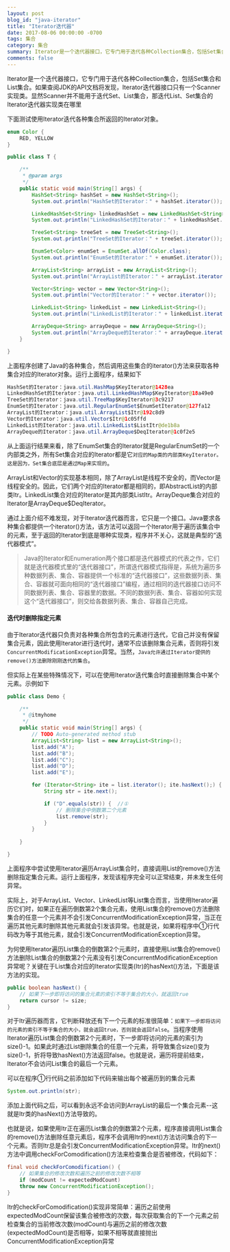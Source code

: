 ```yaml
---
layout: post
blog_id: "java-iterator"
title: "Iterator迭代器"
date: 2017-08-06 00:00:00 -0700
tags: 集合
category: 集合
summary: Iterator是一个迭代器接口，它专门用于迭代各种Collection集合，包括Set集合和List集合
comments: false
---
```


Iterator是一个迭代器接口，它专门用于迭代各种Collection集合，包括Set集合和List集合。如果查阅JDK的API文档将发现，Iterator迭代器接口只有一个Scanner实现类。显然Scanner并不能用于迭代Set、List集合，那迭代List、Set集合的Iterator迭代器实现类在哪里

下面测试使用Iterator迭代各种集合所返回的Iterator对象。

```java
enum Color {
	RED, YELLOW
}

public class T {

	/**
	 * @param args
	 */
	public static void main(String[] args) {
		HashSet<String> hashSet = new HashSet<String>();
		System.out.println("HashSet的Iterator：" + hashSet.iterator());

		LinkedHashSet<String> linkedHashSet = new LinkedHashSet<String>();
		System.out.println("LinkedHashSet的Iterator：" + linkedHashSet.iterator());

		TreeSet<String> treeSet = new TreeSet<String>();
		System.out.println("TreeSet的Iterator：" + treeSet.iterator());

		EnumSet<Color> enumSet = EnumSet.allOf(Color.class);
		System.out.println("EnumSet的Iterator：" + enumSet.iterator());

		ArrayList<String> arrayList = new ArrayList<String>();
		System.out.println("ArrayList的Iterator：" + arrayList.iterator());

		Vector<String> vector = new Vector<String>();
		System.out.println("Vector的Iterator：" + vector.iterator());

		LinkedList<String> linkedList = new LinkedList<String>();
		System.out.println("LinkedList的Iterator：" + linkedList.iterator());

		ArrayDeque<String> arrayDeque = new ArrayDeque<String>();
		System.out.println("ArrayDeque的Iterator：" + arrayDeque.iterator());
	}

}
```

上面程序创建了Java的各种集合，然后调用这些集合的iterator()方法来获取各种集合对应的Iterator对象。运行上面程序，结果如下

```java
HashSet的Iterator：java.util.HashMap$KeyIterator@1428ea
LinkedHashSet的Iterator：java.util.LinkedHashMap$KeyIterator@18a49e0
TreeSet的Iterator：java.util.TreeMap$KeyIterator@3c9217
EnumSet的Iterator：java.util.RegularEnumSet$EnumSetIterator@127fa12
ArrayList的Iterator：java.util.ArrayList$Itr@192c8d9
Vector的Iterator：java.util.Vector$Itr@1c05ffd
LinkedList的Iterator：java.util.LinkedList$ListItr@de1b8a
ArrayDeque的Iterator：java.util.ArrayDeque$DeqIterator@1c0f2e5
```

从上面运行结果来看，除了EnumSet集合的Iterator就是RegularEnumSet的一个内部类之外，所有Set集合对应的Iterator都是它`对应的Map类的内部类KeyIterator。这是因为，Set集合底层是通过Map来实现的`。

ArrayList和Vector的实现基本相同，除了ArrayList是线程不安全的，而Vector是线程安全的。因此，它们两个对应的Iterator都是相同的，即AbstractList的内部类Itr。LinkedList集合对应的Iterator是其内部类ListItr。ArrayDeque集合对应的Iterator是ArrayDeque$DeqIterator。

通过上面介绍不难发现，对于Iterator迭代器而言，它只是一个接口。Java要求各种集合都提供一个iterator()方法，该方法可以返回一个Iterator用于遍历该集合中的元素，至于返回的Iterator到底是哪种实现类，程序并不关心，这就是典型的“迭代器模式”。

> Java的Iterator和Enumeration两个接口都是迭代器模式的代表之作，它们就是迭代器模式里的“迭代器接口”，所谓迭代器模式指得是，系统为遍历多种数据列表、集合、容器提供一个标准的“迭代器接口”，这些数据列表、集合、容器就可面向相同的“迭代器接口”编程，通过相同的迭代器接口访问不同数据列表、集合、容器里的数据。不同的数据列表、集合、容器如何实现这个“迭代器接口”，则交给各数据列表、集合、容器自己完成。

#### 迭代时删除指定元素

由于Iterator迭代器只负责对各种集合所包含的元素进行迭代，它自己并没有保留集合元素，因此使用Iterator进行迭代时，通常不应该删除集合元素，否则将引发`ConcurrentModificationException`异常。当然，`Java允许通过Iterator提供的remove()方法删除刚刚迭代的集合`。

但实际上在某些特殊情况下，可以在使用Iterator迭代集合时直接删除集合中某个元素。示例如下

```java
public class Demo {

	/**
	 * @itmyhome
	 */
	public static void main(String[] args) {
		// TODO Auto-generated method stub
		ArrayList<String> list = new ArrayList<String>();
		list.add("A");
		list.add("B");
		list.add("C");
		list.add("D");
		list.add("E");

		for (Iterator<String> ite = list.iterator(); ite.hasNext();) {
			String str = ite.next();

			if ("D".equals(str)) {  //①
				// 删除集合中倒数第二个元素
				list.remove(str);
			}
		}
		
	}

}
```

上面程序中尝试使用Iterator遍历ArrayList集合时，直接调用List的remove()方法删除指定集合元素。运行上面程序，发现该程序完全可以正常结束，并未发生任何异常。

实际上，对于ArrayList、Vector、LinkedList等List集合而言，当使用Iterator遍历它们时，如果正在遍历倒数第2个集合元素，使用List集合的remove()方法删除集合的任意一个元素并不会引发ConcurrentModificationException异常，当正在遍历其他元素时删除其他元素就会引发该异常。也就是说，如果将程序中①行代码改为等于其他元素，就会引发ConcurrentModificationException异常。

为何使用Iterator遍历List集合的倒数第2个元素时，直接使用List集合的remove()方法删除List集合的倒数第2个元素没有引发ConcurrentModificationException异常呢？关键在于List集合对应的Iterator实现类(Itr)的hasNext()方法，下面是该方法的实现。

```java
public boolean hasNext() {
    // 如果下一步即将访问的集合元素的索引不等于集合的大小，就返回true
    return cursor != size;
}
```

对于Itr遍历器而言，它判断释放还有下一个元素的标准很简单：`如果下一步即将访问的元素的索引不等于集合的大小，就会返回true，否则就会返回false`。当程序使用Iterator遍历List集合的倒数第2个元素时，下一步即将访问的元素的索引为size()-1。如果此时通过List删除集合的任意一个元素，将导致集合size()变为size()-1，折将导致hasNext()方法返回false。也就是说，遍历将提前结束，Iterator不会访问List集合的最后一个元素。

可以在程序①行代码之前添加如下代码来输出每个被遍历到的集合元素

```java
System.out.println(str);
```

添加上面代码之后，可以看到永远不会访问到ArrayList的最后一个集合元素--这就是Itr类的hasNext()方法导致的。

也就是说，如果使用Itr正在遍历List集合的倒数第2个元素，程序直接调用List集合的remove()方法删除任意元素后，程序不会调用Itr的next()方法访问集合的下一个元素。否则Itr总是会引发ConcurrentModificationException异常。Itr的next()方法中调用checkForComodification()方法来检查集合是否被修改，代码如下：

```java
final void checkForComodification() {
    // 如果集合的修改次数和遍历之前的修改次数不相等
    if (modCount != expectedModCount)
	throw new ConcurrentModificationException();
}
```

Itr的checkForComodification()实现非常简单：遍历之前使用expectedModCount保留该集合被修改的次数，每次获取集合的下一个元素之前检查集合的当前修改次数(modCount)与遍历之前的修改次数(expectedModCount)是否相等，如果不相等就直接抛出ConcurrentModificationException异常










